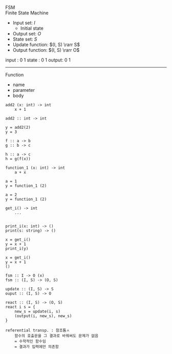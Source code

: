 FSM  
Finite State Machine

- Input set: $I$
  - Initial state
- Output set: $O$
- State set: $S$
- Update function: $(I, S) \rarr S$
- Output function: $(I, S) \rarr O$

input : 0 1
state : 0 1
output: 0 1 

--- 

Function 
- name
- parameter 
- body

```
add2 (x: int) -> int
    x + 1

add2 :: int -> int 

y = add2(2)
y = 3

f :: a -> b
g :: b -> c 

h :: a -> c
h = g(f(x))

function_1 (x: int) -> int
    a + x 

a = 1
y = function_1 (2)

a = 2
y = function_1 (2)

get_i() -> int
    ... 


print_i(x: int) -> ()
print(s: string) -> ()

x = get_i()
y = x + 1
print_i(y)

x = get_i()
y = x + 1
()

fsm :: I -> O (x)
fsm :: (I, S) -> (O, S)

update :: (I, S) -> S
ouput :: (I, S) -> O

react :: (I, S) -> (O, S)
react i s = {
    new_s = update(i, s)
    (output(i, new_s), new_s)
}

referential transp. : 참조툼ㅅ
    함수의 호출문을 그 결과로 바꿔써도 문제가 없음
    = 수학적인 함수임
    = 결과가 입력에만 의존함

```